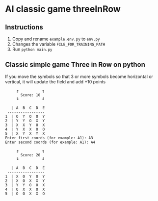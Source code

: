﻿# AI classic game threeInRow
Іnstructions
-------------------------
1. Copy and rename ```example.env.py``` to ```env.py```
2. Changes the variable ```FILE_FOR_TRAINING_PATH```
3. Run ```python main.py```  

Classic simple game Three in Row on python 
-------------------------
If you move the symbols so that 3 or more symbols become horizontal or vertical, it will update the field and add +10 points 
```
     ╒           ╕
       Score: 10
     ╘           ╛

   | A  B  C  D  E
 -----------------
1  | O  Y  O  O  Y  
2  | Y  Y  O  X  Y  
3  | X  X  Y  O  X  
4  | Y  X  X  O  O  
5  | X  Y  X  Y  X  
Enter first coords (for example: A1): A3
Enter second coords (for example: A1): A4

     ╒           ╕
       Score: 20
     ╘           ╛

   | A  B  C  D  E
 -----------------
1  | X  O  Y  O  Y  
2  | X  O  X  X  Y  
3  | Y  Y  O  O  X  
4  | O  X  X  O  X  
5  | O  O  X  X  O   
```
